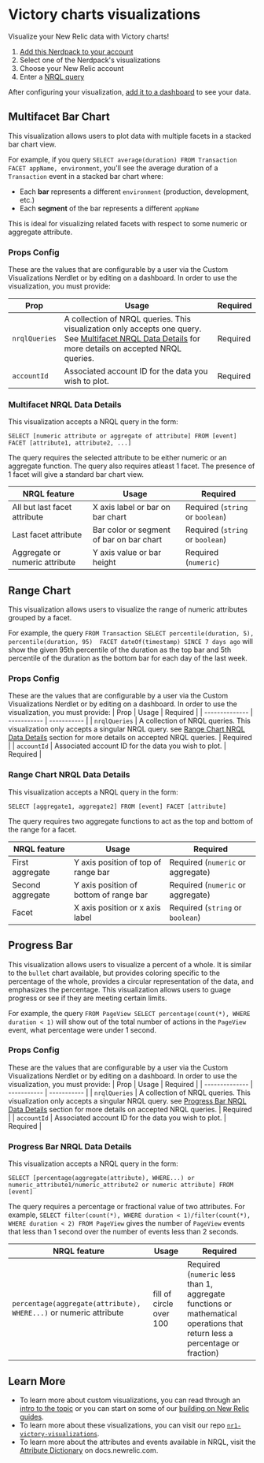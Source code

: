 # Victory charts visualizations
Visualize your New Relic data with Victory charts!

1. [Add this Nerdpack to your account](https://developer.newrelic.com/build-apps/publish-deploy/subscribe/)
2. Select one of the Nerdpack's visualizations
3. Choose your New Relic account
4. Enter a [NRQL query](https://docs.newrelic.com/docs/query-your-data/nrql-new-relic-query-language/get-started/introduction-nrql-new-relics-query-language/)

After configuring your visualization, [add it to a dashboard](https://docs.newrelic.com/docs/query-your-data/explore-query-data/dashboards/add-custom-visualizations-your-dashboards/) to see your data.

## Multifacet Bar Chart
This visualization allows users to plot data with multiple facets in a stacked bar chart view. 

For example, if you query `SELECT average(duration) FROM Transaction FACET appName, environment`, you'll see the average duration of a `Transaction` event in a stacked bar chart where: 

- Each **bar** represents a different `environment` (production, development, etc.) 
- Each **segment** of the bar represents a different `appName`

This is ideal for visualizing related facets with respect to some numeric or aggregate attribute. 

### Props Config
These are the values that are configurable by a user via the Custom Visualizations Nerdlet or by editing on a dashboard. In order to use the visualization, you must provide: 

| Prop  | Usage      | Required |
| -------------- | ----------- | ----------- |
| `nrqlQueries`     | A collection of NRQL queries. This visualization only accepts one query. See [Multifacet NRQL Data Details](#multifacet-nrql-data-details) for more details on accepted NRQL queries.      | Required    |
| `accountId`   | Associated account ID for the data you wish to plot. | Required     |


### Multifacet NRQL Data Details

This visualization accepts a NRQL query in the form:

 ```
 SELECT [numeric attribute or aggregate of attribute] FROM [event] FACET [attribute1, attribute2, ...]
 ``` 
 The query requires the selected attribute to be either numeric or an aggregate function. The query also requires atleast 1 facet. The presence of 1 facet will give a standard bar chart view.

| NRQL feature   | Usage      | Required |
| -------------- | ----------- | ----------- |
| All but last facet attribute     | X axis label or bar on bar chart      | Required (`string` or `boolean`)     |
| Last facet attribute   | Bar color or segment of bar on bar chart       | Required (`string` or `boolean`)       |
| Aggregate or numeric attribute   | Y axis value or bar height       | Required (`numeric`)       |


## Range Chart
This visualization allows users to visualize the range of numeric attributes grouped by a facet. 

For example, the query `FROM Transaction SELECT percentile(duration, 5), percentile(duration, 95)  FACET dateOf(timestamp) SINCE 7 days ago` will show the given 95th percentile of the duration as the top bar and 5th percentile of the duration as the bottom bar for each day of the last week. 

### Props Config
These are the values that are configurable by a user via the Custom Visualizations Nerdlet or by editing on a dashboard. In order to use the visualization, you must provide: 
| Prop  | Usage      | Required |
| -------------- | ----------- | ----------- |
| `nrqlQueries`     | A collection of NRQL queries. This visualization only accepts a singular NRQL query. see [Range Chart NRQL Data Details](#range-chart-nrql-data-details) section for more details on accepted NRQL queries.      | Required    |
| `accountId`   | Associated account ID for the data you wish to plot. | Required     |


### Range Chart NRQL Data Details

This visualization accepts a NRQL query in the form:

 ```
 SELECT [aggregate1, aggregate2] FROM [event] FACET [attribute]
 ``` 

 The query requires two aggregate functions to act as the top and bottom of the range for a facet. 

| NRQL feature   | Usage      | Required |
| -------------- | ----------- | ----------- |
| First aggregate     | Y axis position of top of range bar      | Required (`numeric` or aggregate)     |
| Second aggregate   | Y axis position of bottom of range bar       | Required (`numeric` or aggregate)        |
| Facet     | X axis position or x axis label   | Required (`string` or `boolean`)       |

## Progress Bar

This visualization allows users to visualize a percent of a whole. It is similar to the `bullet` chart available, but provides coloring specific to the percentage of the whole, provides a circular representation of the data, and emphasizes the percentage. This visualization allows users to guage progress or see if they are meeting certain limits.

For example, the query `FROM PageView SELECT percentage(count(*), WHERE duration < 1)` will show out of the total number of actions in the `PageView` event, what percentage were under 1 second. 

### Props Config

These are the values that are configurable by a user via the Custom Visualizations Nerdlet or by editing on a dashboard. In order to use the visualization, you must provide: 
| Prop  | Usage      | Required |
| -------------- | ----------- | ----------- |
| `nrqlQueries`     | A collection of NRQL queries. This visualization only accepts a singular NRQL query. see [Progress Bar NRQL Data Details](#range-chart-nrql-data-details) section for more details on accepted NRQL queries.      | Required    |
| `accountId`   | Associated account ID for the data you wish to plot. | Required     |


### Progress Bar NRQL Data Details

This visualization accepts a NRQL query in the form:

 ```
 SELECT [percentage(aggregate(attribute), WHERE...) or numeric_attribute1/numeric_attribute2 or numeric attribute] FROM [event] 
 ``` 

 The query requires a percentage or fractional value of two attributes. For example, `SELECT filter(count(*), WHERE duration < 1)/filter(count(*), WHERE duration < 2) FROM PageView` gives the number of `PageView` events that less than 1 second over the number of events less than 2 seconds. 

| NRQL feature   | Usage      | Required |
| -------------- | ----------- | ----------- |
| `percentage(aggregate(attribute), WHERE...)` or numeric attribute | fill of circle over 100     | Required (`numeric` less than 1, aggregate functions or mathematical operations that return less a percentage or fraction)     |

## Learn More

* To learn more about custom visualizations, you can read through an [intro to the topic](https://developer.newrelic.com/explore-docs/custom-viz/) or you can start on some of our [building on New Relic guides](https://developer.newrelic.com/build-apps/).
* To learn more about these visualizations, you can visit our repo [`nr1-victory-visualizations`](https://github.com/newrelic/nr1-victory-visualizations). 
* To learn more about the attributes and events available in NRQL, visit the [Attribute Dictionary](https://docs.newrelic.com/attribute-dictionary/) on docs.newrelic.com. 
